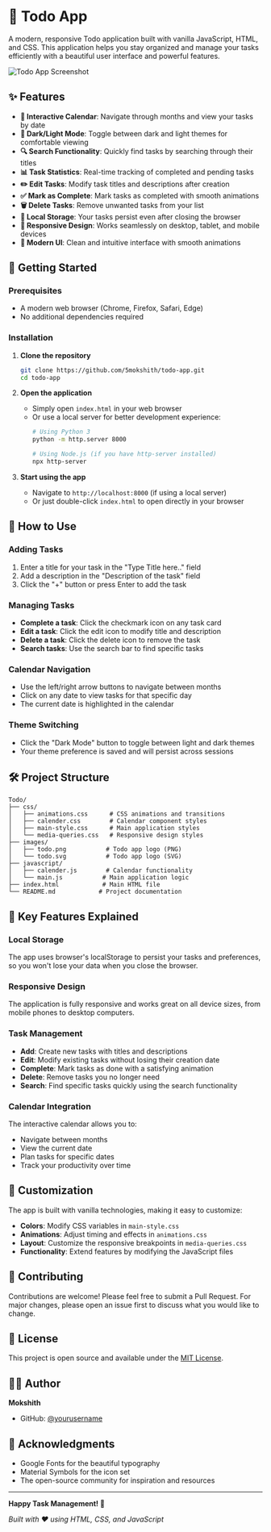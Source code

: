 # 📝 Todo App

A modern, responsive Todo application built with vanilla JavaScript, HTML, and CSS. This application helps you stay organized and manage your tasks efficiently with a beautiful user interface and powerful features.

![Todo App Screenshot](https://github.com/user-attachments/assets/65281062-8226-40e5-a56d-3aba751c7305)

## ✨ Features

- **📅 Interactive Calendar**: Navigate through months and view your tasks by date
- **🌙 Dark/Light Mode**: Toggle between dark and light themes for comfortable viewing
- **🔍 Search Functionality**: Quickly find tasks by searching through their titles
- **📊 Task Statistics**: Real-time tracking of completed and pending tasks
- **✏️ Edit Tasks**: Modify task titles and descriptions after creation
- **✅ Mark as Complete**: Mark tasks as completed with smooth animations
- **🗑️ Delete Tasks**: Remove unwanted tasks from your list
- **💾 Local Storage**: Your tasks persist even after closing the browser
- **📱 Responsive Design**: Works seamlessly on desktop, tablet, and mobile devices
- **🎨 Modern UI**: Clean and intuitive interface with smooth animations

## 🚀 Getting Started

### Prerequisites

- A modern web browser (Chrome, Firefox, Safari, Edge)
- No additional dependencies required

### Installation

1. **Clone the repository**
   ```bash
   git clone https://github.com/5mokshith/todo-app.git
   cd todo-app
   ```

2. **Open the application**
   - Simply open `index.html` in your web browser
   - Or use a local server for better development experience:
     ```bash
     # Using Python 3
     python -m http.server 8000
     
     # Using Node.js (if you have http-server installed)
     npx http-server
     ```

3. **Start using the app**
   - Navigate to `http://localhost:8000` (if using a local server)
   - Or just double-click `index.html` to open directly in your browser

## 📖 How to Use

### Adding Tasks
1. Enter a title for your task in the "Type Title here.." field
2. Add a description in the "Description of the task" field
3. Click the "+" button or press Enter to add the task

### Managing Tasks
- **Complete a task**: Click the checkmark icon on any task card
- **Edit a task**: Click the edit icon to modify title and description
- **Delete a task**: Click the delete icon to remove the task
- **Search tasks**: Use the search bar to find specific tasks

### Calendar Navigation
- Use the left/right arrow buttons to navigate between months
- Click on any date to view tasks for that specific day
- The current date is highlighted in the calendar

### Theme Switching
- Click the "Dark Mode" button to toggle between light and dark themes
- Your theme preference is saved and will persist across sessions

## 🛠️ Project Structure

```
Todo/
├── css/
│   ├── animations.css      # CSS animations and transitions
│   ├── calender.css        # Calendar component styles
│   ├── main-style.css      # Main application styles
│   └── media-queries.css   # Responsive design styles
├── images/
│   ├── todo.png           # Todo app logo (PNG)
│   └── todo.svg           # Todo app logo (SVG)
├── javascript/
│   ├── calender.js        # Calendar functionality
│   └── main.js           # Main application logic
├── index.html            # Main HTML file
└── README.md            # Project documentation
```

## 🎯 Key Features Explained

### Local Storage
The app uses browser's localStorage to persist your tasks and preferences, so you won't lose your data when you close the browser.

### Responsive Design
The application is fully responsive and works great on all device sizes, from mobile phones to desktop computers.

### Task Management
- **Add**: Create new tasks with titles and descriptions
- **Edit**: Modify existing tasks without losing their creation date
- **Complete**: Mark tasks as done with a satisfying animation
- **Delete**: Remove tasks you no longer need
- **Search**: Find specific tasks quickly using the search functionality

### Calendar Integration
The interactive calendar allows you to:
- Navigate between months
- View the current date
- Plan tasks for specific dates
- Track your productivity over time

## 🎨 Customization

The app is built with vanilla technologies, making it easy to customize:

- **Colors**: Modify CSS variables in `main-style.css`
- **Animations**: Adjust timing and effects in `animations.css`
- **Layout**: Customize the responsive breakpoints in `media-queries.css`
- **Functionality**: Extend features by modifying the JavaScript files

## 🤝 Contributing

Contributions are welcome! Please feel free to submit a Pull Request. For major changes, please open an issue first to discuss what you would like to change.

## 📄 License

This project is open source and available under the [MIT License](LICENSE).

## 👨‍💻 Author

**Mokshith**
- GitHub: [@yourusername](https://github.com/yourusername)

## 🙏 Acknowledgments

- Google Fonts for the beautiful typography
- Material Symbols for the icon set
- The open-source community for inspiration and resources

---

**Happy Task Management! 🎉**

*Built with ❤️ using HTML, CSS, and JavaScript*
